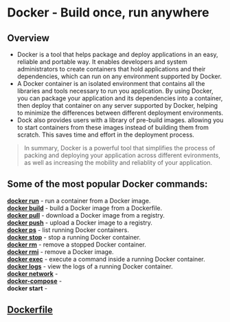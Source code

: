 # Docker - Build once, run anywhere

## Overview

- Docker is a tool that helps package and deploy applications in an easy, reliable and portable way. It enables developers and system administrators to create containers that hold applications and their dependencies, which can run on any environment supported by Docker.
- A Docker container is an isolated environment that contains all the libraries and tools necessary to run you application. By using Docker, you can package your application and its dependencies into a container, then deploy that container on any server supported by Docker, helping to minimize the differences between different deployment environments.
- Dock also provides users with a library of pre-build images. allowing you to start containers from these images instead of building them from scratch. This saves time and effort in the deployment process.

> In summary, Docker is a powerful tool that simplifies the process of packing and deploying your application across different evironments, as well as increasing the mobility and reliablity of your application.

## Some of the most popular Docker commands:

**[docker run](https://github.com/shounoop/docker/tree/main/commands/docker-run)** - run a container from a Docker image.\
**[docker build](https://github.com/shounoop/docker/tree/main/commands/docker-build)** - build a Docker image from a Dockerfile.\
**[docker pull](https://github.com/shounoop/docker/tree/main/commands/docker-pull)** - download a Docker image from a registry.\
**[docker push](https://github.com/shounoop/docker/tree/main/commands/docker-push)** - upload a Docker image to a registry.\
**[docker ps](https://github.com/shounoop/docker/tree/main/commands/docker-ps)** - list running Docker containers.\
**[docker stop](https://github.com/shounoop/docker/tree/main/commands/docker-stop)** - stop a running Docker container.\
**[docker rm](https://github.com/shounoop/docker/tree/main/commands/docker-rm)** - remove a stopped Docker container.\
**[docker rmi](https://github.com/shounoop/docker/tree/main/commands/docker-rmi)** - remove a Docker image.\
**[docker exec](https://github.com/shounoop/docker/tree/main/commands/docker-exec)** - execute a command inside a running Docker container.\
**[docker logs](https://github.com/shounoop/docker/tree/main/commands/docker-logs)** - view the logs of a running Docker container.\
**[docker network](https://github.com/shounoop/docker/tree/main/commands/docker-network)** - \
**[docker-compose](https://github.com/shounoop/docker/tree/main/commands/docker-compose)** - \
**docker start** -

## [Dockerfile](https://github.com/shounoop/docker/tree/main/dockerfile)

